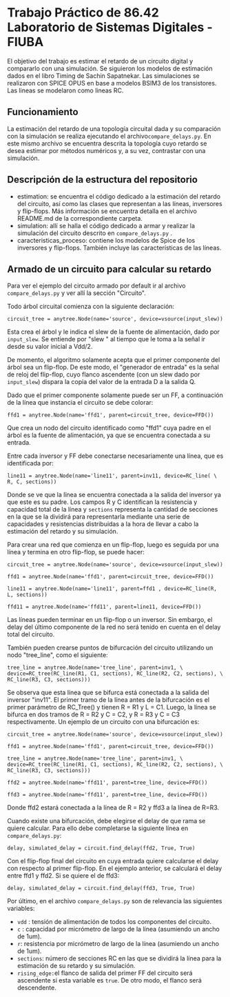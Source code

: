 # Trabajo Práctico de 86.42 Laboratorio de Sistemas Digitales - FIUBA


El objetivo del trabajo es estimar el retardo de un circuito digital y compararlo con una simulación. Se siguieron los modelos de estimación dados en el libro Timing de Sachin Sapatnekar. Las simulaciones se realizaron con SPICE OPUS en base a modelos BSIM3 de los transistores. Las lineas se modelaron como lineas RC.

## Funcionamiento

La estimación del retardo de una topología circuital dada y su comparación con la simulación se realiza ejecutando el archivo`compare_delays.py`. En este mismo archivo  se encuentra descrita la topología cuyo retardo se desea estimar por métodos numéricos y, a su vez, contrastar con una simulación.

## Descripción de la estructura del repositorio

- estimation: se encuentra el código dedicado a la estimación del retardo del circuito, así como las clases que representan a las líneas, inversores y flip-flops. Más información se encuentra detalla en el archivo README.md de la correspondiente carpeta.
- simulation: allí se halla el código dedicado a armar y realizar la simulación del circuito descrito en `compare_delays.py` .
- caracteristicas_proceso:  contiene los modelos de Spice de los inversores y flip-flops. También incluye las características de las líneas.



## Armado de un circuito para calcular su retardo

Para ver el ejemplo del circuito armado por default ir al archivo `compare_delays.py` y ver allí la sección "Circuito".

Todo árbol circuital comienza con la siguiente declaración:

`circuit_tree = anytree.Node(name='source', device=vsource(input_slew))`

Esta crea el árbol y le indica el slew de la fuente de alimentación, dado por `input_slew`.  Se entiende por "slew " al tiempo que le toma a la señal ir desde su valor inicial a Vdd/2.

De momento, el algoritmo solamente acepta que el primer componente del árbol sea un flip-flop. De este modo, el "generador de entrada" es la señal de reloj del flip-flop, cuyo flanco ascendente (con un slew dado por `input_slew`)  dispara la copia del valor de la entrada D a la salida Q.

Dado que el primer componente solamente puede ser un FF, a continuación de la línea que instancia el circuito se debe colorar:

`ffd1 = anytree.Node(name='ffd1', parent=circuit_tree, device=FFD())`

Que crea un nodo del circuito identificado como "ffd1" cuya padre en el árbol es la fuente de alimentación, ya que se encuentra conectada a su entrada.

Entre cada inversor y FF debe conectarse necesariamente una línea, que es identificada por:

`line11 = anytree.Node(name='line11', parent=inv11, device=RC_line( \
        R, C, sections))`

Donde se ve que la línea se encuentra conectada a la salida del inversor ya que este es su padre. Los campos R y C identifican la resistencia y capacidad total de la línea y `sections` representa la cantidad de secciones en la que se la dividirá para representarla mediante una serie de capacidades y resistencias distribuidas a la hora de llevar a cabo la estimación del retardo y su simulación.

Para crear una red que comienza en un flip-flop, luego es seguida por una línea y termina en otro flip-flop, se puede hacer:

`circuit_tree = anytree.Node(name='source', device=vsource(input_slew))`

`ffd1 = anytree.Node(name='ffd1', parent=circuit_tree, device=FFD())`

`line11 = anytree.Node(name='line11', parent=ffd1 , device=RC_line(R, L, sections))`

`ffd11 = anytree.Node(name='ffd11', parent=line11, device=FFD())`

Las líneas pueden terminar en un flip-flop o un inversor. Sin embargo, el delay del último componente de la red no será tenido en cuenta en el delay total del circuito.

También pueden crearse puntos de bifurcación del circuito utilizando un nodo "tree_line", como el siguiente:

`tree_line = anytree.Node(name='tree_line', parent=inv1, \
        device=RC_tree(RC_line(R1, C1, sections), RC_line(R2, C2, sections), \
        RC_line(R3, C3, sections)))`

Se observa que esta línea que se bifurca está conectada a la salida del inversor "inv11". El primer tramo de la línea antes de la bifurcación es el primer parámetro de RC_Tree() y tienen R = R1 y L = C1. Luego, la línea se bifurca en dos tramos de R = R2 y C = C2, y R = R3 y C = C3 respectivamente. Un ejemplo de un circuito con una bifurcación es:

`circuit_tree = anytree.Node(name='source', device=vsource(input_slew))`

`ffd1 = anytree.Node(name='ffd1', parent=circuit_tree, device=FFD())`

`tree_line = anytree.Node(name='tree_line', parent=inv1, \
        device=RC_tree(RC_line(R1, C1, sections), RC_line(R2, C2, sections), \
        RC_line(R3, C3, sections)))`

`ffd2 = anytree.Node(name='ffd11', parent=tree_line, device=FFD())`

`ffd3 = anytree.Node(name='ffd11', parent=tree_line, device=FFD())`

Donde ffd2 estará conectada a la línea de R = R2 y ffd3 a la línea de R=R3.

Cuando existe una bifurcación, debe elegirse el delay de que rama se quiere calcular. Para ello debe completarse la siguiente línea en `compare_delays.py`:

`delay, simulated_delay = circuit.find_delay(ffd2, True, True)`

Con el flip-flop final del circuito en cuya entrada quiere calcularse el delay con respecto al primer flip-flop. En el ejemplo anterior, se calculará el delay entre ffd1 y ffd2. Si se quiere el de ffd3:

`delay, simulated_delay = circuit.find_delay(ffd3, True, True)`



Por último, en el archivo `compare_delays.py` son de relevancia las siguientes variables:

- `vdd` : tensión de alimentación de todos los componentes del circuito.
- `c` : capacidad por micrómetro de largo de la línea (asumiendo un ancho de 1um).
- `r`: resistencia por micrómetro de largo de la línea (asumiendo un ancho de 1um).
- `sections`: número de secciones RC en las que se dividirá la línea para la estimación de su retardo y su simulación.
- `rising_edge:`el flanco de salida del primer FF del circuito será ascendente si esta variable es `true`. De otro modo, el flanco será descendente.

 
